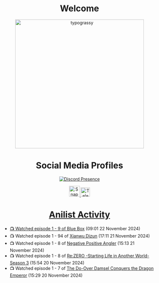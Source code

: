 <div align="center">

# Welcome
<a href="https://github.com/kawarimidoll/typograssy">
    <img alt="typograssy" src="https://typograssy.deno.dev/api?text=%E3%82%88%E3%81%86%E3%81%93%E3%81%9D%E3%81%BF%E3%81%AA%E3%81%95%E3%82%93%20-%20Sheby--&&l0=none&l1=82d9d0&l2=027353&l3=038c4c&l4=01402e&bg=none&frame=none&speed=100&comment=" width="421.99">
</a>

</div>

<div align="center">

# Social Media Profiles

[![Discord Presence](https://lanyard.cnrad.dev/api/612532963938271232)](https://discord.com/users/612532963938271232)


<a href="https://www.snapchat.com/add/a.sheby" title="Snapchat Profile">
    <img src="https://www.freepnglogos.com/uploads/snapchat-logo-png-0.png" width="35" alt="Snapchat Logo" />


<a href="https://t.me/ASheby" title="Telegram Profile">
    <img src="https://www.freepnglogos.com/uploads/telegram-logo-png-0.png" width="30" alt="Telegram Logo" />


</div>

<div align="center">

# Anilist Activity

</div>

<!-- ANILIST_ACTIVITY:start -->

-   📺 Watched episode 1 - 9 of [Blue Box](https://anilist.co/anime/170942) (09:01 22 November 2024)
-   📺 Watched episode 1 - 94 of [Xianwu Dizun](https://anilist.co/anime/132472) (17:11 21 November 2024)
-   📺 Watched episode 1 - 8 of [Negative Positive Angler](https://anilist.co/anime/179919) (15:13 21 November 2024)
-   📺 Watched episode 1 - 8 of [Re:ZERO -Starting Life in Another World- Season 3](https://anilist.co/anime/163134) (15:54 20 November 2024)
-   📺 Watched episode 1 - 7 of [The Do-Over Damsel Conquers the Dragon Emperor](https://anilist.co/anime/164299) (15:29 20 November 2024)

<!-- ANILIST_ACTIVITY:end -->
